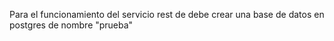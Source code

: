 Para el funcionamiento del servicio rest de debe crear una base de datos en postgres de nombre "prueba"
